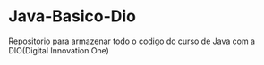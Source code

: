 # Java-Basico-Dio
Repositorio para armazenar todo o codigo do curso de Java com a DIO(Digital Innovation One)
